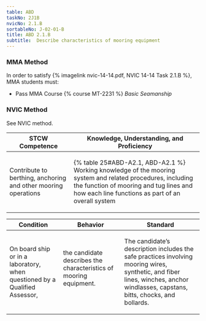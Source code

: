 ```yaml
---
table: ABD
taskNo: 2J1B
nvicNo: 2.1.B 
sortableNo: J-02-01-B
title: ABD 2.1.B 
subtitle:  Describe characteristics of mooring equipment
---
```



### MMA Method

In order to satisfy  {% imagelink nvic-14-14.pdf, NVIC 14-14 Task 2.1.B %}, MMA students must:

* Pass MMA Course {% course MT-2231 %}  *Basic Seamanship*


### NVIC Method

<a onclick="togglevisibility('nvic_methods')" >See NVIC method.</a>

<div id='nvic_methods' class='hide'>

<table>
<thead>
<tr>
<th class='forty'> STCW Competence </th>
<th class='sixty'> Knowledge, Understanding, and Proficiency </th>
</tr>
</thead>




<tbody>
<tr><td markdown='1'>

Contribute to berthing, anchoring and other mooring operations

</td><td markdown='1'>

{% table 25#ABD-A2.1, ABD-A2.1 %} Working knowledge of the mooring system and related procedures, including the function of mooring and tug lines and how each line functions as part of an overall system

</td></tr>


</tbody>
</table>


<table>
<thead>
<tr><th class='twenty'>  Condition </th><th class='twenty'> Behavior </th><th  class='sixty'>Standard </th></tr>
</thead>
<tbody >



<tr><td markdown='1'>

On board ship or in a laboratory, when questioned by a Qualified Assessor,

</td><td markdown='1'>

the candidate describes the characteristics of mooring equipment.

<br>

<div class="tooltip" markdown='1'>



</div>


</td><td markdown='1'>

The candidate’s description includes the safe practices involving mooring wires, synthetic, and fiber lines, winches, anchor windlasses, capstans, bitts, chocks, and bollards. 

</td></tr>
</tbody>
</table>
</div>
